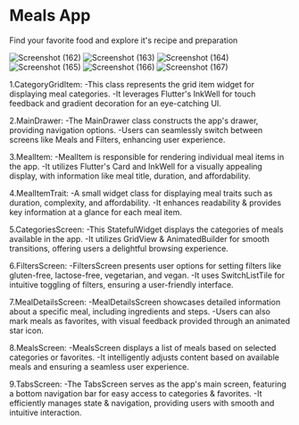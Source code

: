 # Meals App

Find your favorite food and explore it's recipe and preparation

![Screenshot (162)](https://github.com/Mdsadiq03/Flutter-Projects/assets/95992586/cb1f6687-bf2e-48df-b958-535fd37f9fcd)
![Screenshot (163)](https://github.com/Mdsadiq03/Flutter-Projects/assets/95992586/21ea6560-4936-4fa6-8968-1060e564104f)
![Screenshot (164)](https://github.com/Mdsadiq03/Flutter-Projects/assets/95992586/b9d2676d-ed15-4ac4-b95b-c61dc8400852)
![Screenshot (165)](https://github.com/Mdsadiq03/Flutter-Projects/assets/95992586/8a160e07-8abb-4a68-b430-993b6ab1df87)
![Screenshot (166)](https://github.com/Mdsadiq03/Flutter-Projects/assets/95992586/5ee7d1e8-d404-46ed-b2e6-2c3760ae5f50)
![Screenshot (167)](https://github.com/Mdsadiq03/Flutter-Projects/assets/95992586/038a21d9-e45f-4b6b-9f3b-49a3cf3dd7c0)

1.CategoryGridItem:
-This class represents the grid item widget for displaying meal categories.
-It leverages Flutter's InkWell for touch feedback and gradient decoration for an eye-catching UI.

2.MainDrawer:
-The MainDrawer class constructs the app's drawer, providing navigation options.
-Users can seamlessly switch between screens like Meals and Filters, enhancing user experience.

3.MealItem:
-MealItem is responsible for rendering individual meal items in the app.
-It utilizes Flutter's Card and InkWell for a visually appealing display, with information like meal title, duration, and affordability.

4.MealItemTrait:
-A small widget class for displaying meal traits such as duration, complexity, and affordability.
-It enhances readability & provides key information at a glance for each meal item.

5.CategoriesScreen:
-This StatefulWidget displays the categories of meals available in the app.
-It utilizes GridView & AnimatedBuilder for smooth transitions, offering users a delightful browsing experience.

6.FiltersScreen:
-FiltersScreen presents user options for setting filters like gluten-free, lactose-free, vegetarian, and vegan.
-It uses SwitchListTile for intuitive toggling of filters, ensuring a user-friendly interface.

7.MealDetailsScreen:
-MealDetailsScreen showcases detailed information about a specific meal, including ingredients and steps.
-Users can also mark meals as favorites, with visual feedback provided through an animated star icon.

8.MealsScreen:
-MealsScreen displays a list of meals based on selected categories or favorites.
-It intelligently adjusts content based on available meals and ensuring a seamless user experience.

9.TabsScreen:
-The TabsScreen serves as the app's main screen, featuring a bottom navigation bar for easy access to categories & favorites.
-It efficiently manages state & navigation, providing users with smooth and intuitive interaction.
